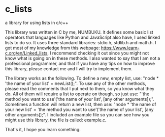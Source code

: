 # c_lists
a library for using lists in c/c++

This library was written in C by me, NUMBUKU. It defines some basic list operators that languages like Python and 
JavaScript also have, I used linked lists to do so. It uses three standard libraries: stdio.h, stdlib.h and math.h.
I got most of my knowledge from this webpage: https://www.learn-c.org/en/Linked_lists, I recommend checking it out
since you might not know what is going on in these methods. I also wanted to say that I am not a 
professional programmer, and that if you have any tips on how to improve this library, please contact me and I will
try to implement them.

The library works as the following. To define a new, empty list, use: "node * 'the name of your list' = newList();".
To use any of the other methods, please read the comments that I put next to them, so you know what they do. All of 
them will require a list to operate on though, so just use: 
"'the method you want to use'('the name of your list', [any other arguments]);". Sometimes a function will return
a new list, then use: 
"node * 'the name of your new list' = 'the method you want to use'('the name of your list', [any other arguments]);".
I included an example file so you can see how you might use this library, the file is called: example.c.

That's it, I hope you learn something.
